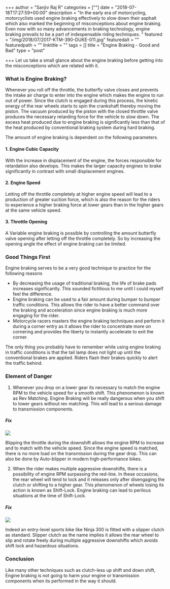 +++
author = "Sanjiv Raj R"
categories = [""]
date = "2018-07-18T17:27:59+00:00"
description = "In the early era of motorcycling, motorcyclists used engine braking effectively to slow down their asphalt which also marked the beginning of misconceptions about engine braking. Even now with so many advancements in braking technology, engine braking prevails to be a part of indespensable riding techniques. "
featured = "/img/2018/07/2017-KTM-390-DUKE-011.jpg"
featuredalt = ""
featuredpath = ""
linktitle = ""
tags = []
title = "Engine Braking - Good and Bad"
type = "post"

+++
Let us take a small glance about the engine braking before getting into the misconceptions which are related with it.

### What is Engine Braking?

Whenever you roll off the throttle, the butterfly valve closes and prevents the intake air charge to enter into the engine which makes the engine to run out of power. Since the clutch is engaged during this process, the kinetic energy of the rear wheels starts to spin the crankshaft thereby moving the piston. The vacuum produced by the piston with the closed throttle valve produces the necessary retarding force for the vehicle to slow down. The excess heat produced due to engine braking is significantly less than that of the heat produced by conventional braking system during hard braking.

The amount of engine braking is dependent on the following parameters.

#### 1. Engine Cubic Capacity

With the increase in displacement of the engine, the forces responsible for retardation also develops. This makes the larger capacity engines to brake significantly in contrast with small displacement engines.

#### 2. Engine Speed

Letting off the throttle completely at higher engine speed will lead to a production of greater suction force, which is also the reason for the riders to experience a higher braking force at lower gears than in the higher gears at the same vehicle speed.

#### 3. Throttle Opening

A Variable engine braking is possible by controlling the amount butterfly valve opening after letting off the throttle completely. So by increasing the opening angle the effect of engine braking can be limited.

### Good Things First

Engine braking serves to be a very good technique to practice for the following reasons

* By decreasing the usage of traditional braking, the life of brake pads increases significantly. This sounded fictitious to me until I could myself feel the difference.
* Engine braking can be used to a fair amount during bumper to bumper traffic conditions. This allows the rider to have a better command over the braking and acceleration since engine braking is much more engaging for the rider.
* Motorcycle racers masters the engine braking techniques and perform it during a corner entry as it allows the rider to concentrate more on cornering and provides the liberty to instantly accelerate to exit the corner.

The only thing you probably have to remember while using engine braking in traffic conditions is that the tail lamp does not light up until the conventional brakes are applied. Riders flash their brakes quickly to alert the traffic behind.

### Element of Danger

1. Whenever you drop on a lower gear its necessary to match the engine RPM to the vehicle speed for a smooth shift. This phenomenon is known as Rev Matching. Engine Braking will be really dangerous when you shift to lower gears without rev matching. This will lead to a serious damage to transmission components.

##### Fix

![](/img/2018/07/Downshifting-Techniques-Wrist-Position.jpg)

Blipping the throttle during the downshift allows the engine RPM to increase and to match with the vehicle speed. Since the engine speed is matched, there is no more load on the transmission during the gear drop. This can also be done by Auto-blipper in modern high-performance bikes.

2. When the rider makes multiple aggressive downshifts, there is a possibility of engine RPM surpassing the red-line. In these occasions, the rear wheel will tend to lock and it releases only after disengaging the clutch or shifting to a higher gear. This phenomenon of wheels losing its action is known as Shift-Lock. Engine braking can lead to perilous situations at the time of Shift-Lock. 

##### Fix

![](/img/2018/07/21081.jpg)

Indeed an entry-level sports bike like Ninja 300 is fitted with a slipper clutch as standard. Slipper clutch as the name implies it allows the rear wheel to slip and rotate freely during multiple aggressive downshifts which avoids shift lock and hazardous situations.

### Conclusion

Like many other techniques such as clutch-less up shift and down shift, Engine braking is not going to harm your engine or transmission components when its performed in the way it should.